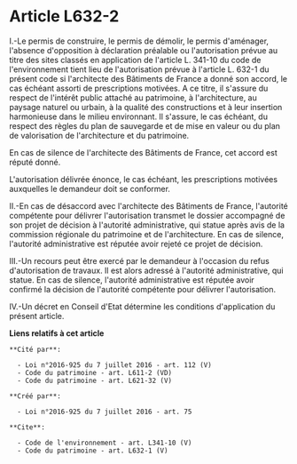 # Article L632-2

I.-Le permis de construire, le permis de démolir, le permis d'aménager, l'absence d'opposition à déclaration préalable ou
l'autorisation prévue au titre des sites classés en application de l'article L. 341-10 du code de l'environnement tient lieu
de l'autorisation prévue à l'article L. 632-1 du présent code si l'architecte des Bâtiments de France a donné son accord, le
cas échéant assorti de prescriptions motivées. A ce titre, il s'assure du respect de l'intérêt public attaché au patrimoine,
à l'architecture, au paysage naturel ou urbain, à la qualité des constructions et à leur insertion harmonieuse dans le milieu
environnant. Il s'assure, le cas échéant, du respect des règles du plan de sauvegarde et de mise en valeur ou du plan de
valorisation de l'architecture et du patrimoine. 

En cas de silence de l'architecte des Bâtiments de France, cet accord est réputé donné. 

L'autorisation délivrée énonce, le cas échéant, les prescriptions motivées auxquelles le demandeur doit se conformer. 

II.-En cas de désaccord avec l'architecte des Bâtiments de France, l'autorité compétente pour délivrer l'autorisation
transmet le dossier accompagné de son projet de décision à l'autorité administrative, qui statue après avis de la commission
régionale du patrimoine et de l'architecture. En cas de silence, l'autorité administrative est réputée avoir rejeté ce projet
de décision. 

III.-Un recours peut être exercé par le demandeur à l'occasion du refus d'autorisation de travaux. Il est alors adressé à
l'autorité administrative, qui statue. En cas de silence, l'autorité administrative est réputée avoir confirmé la décision de
l'autorité compétente pour délivrer l'autorisation. 

IV.-Un décret en Conseil d'Etat détermine les conditions d'application du présent article.

**Liens relatifs à cet article**

	**Cité par**:

	  - Loi n°2016-925 du 7 juillet 2016 - art. 112 (V)
	  - Code du patrimoine - art. L611-2 (VD)
	  - Code du patrimoine - art. L621-32 (V)

	**Créé par**:

	  - Loi n°2016-925 du 7 juillet 2016 - art. 75

	**Cite**:

	  - Code de l'environnement - art. L341-10 (V)
	  - Code du patrimoine - art. L632-1 (V)
